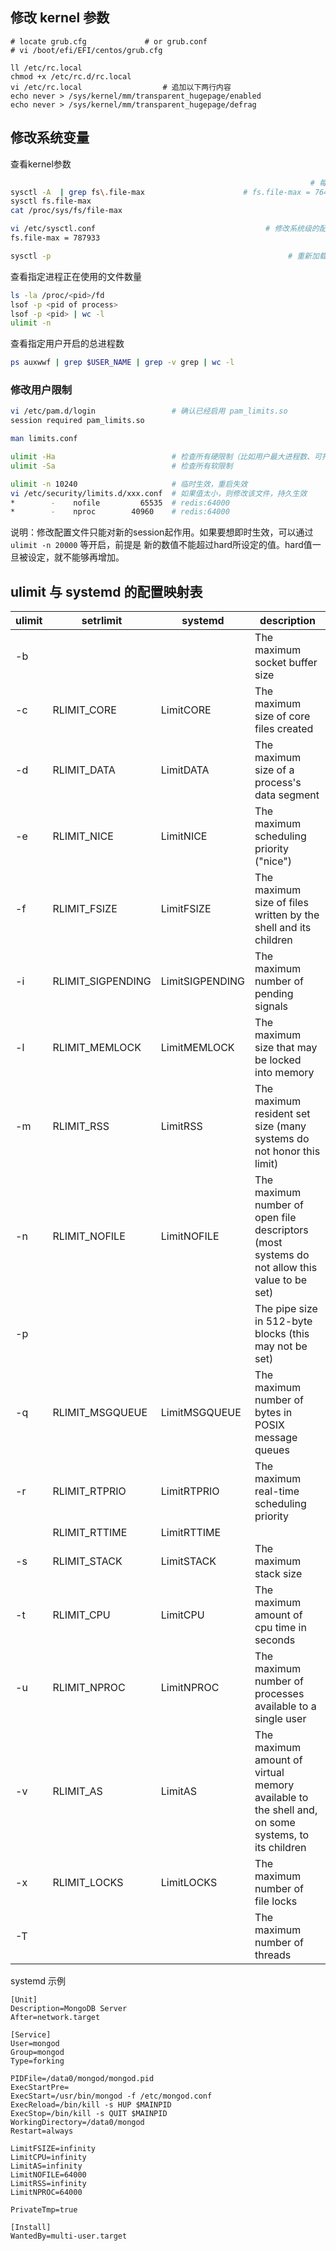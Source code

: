 
## 修改 kernel 参数

```
# locate grub.cfg             # or grub.conf
# vi /boot/efi/EFI/centos/grub.cfg

ll /etc/rc.local
chmod +x /etc/rc.d/rc.local
vi /etc/rc.local                  # 追加以下两行内容
echo never > /sys/kernel/mm/transparent_hugepage/enabled
echo never > /sys/kernel/mm/transparent_hugepage/defrag
```


## 修改系统变量

 查看kernel参数

```sh
                                                                   # 每个进程可以打开的最大文件数
sysctl -A  | grep fs\.file-max                      # fs.file-max = 764817
sysctl fs.file-max
cat /proc/sys/fs/file-max

vi /etc/sysctl.conf                                      # 修改系统级的配置，持久生效
fs.file-max = 787933

sysctl -p                                                     # 重新加载配置文件，使其即时生效
```

查看指定进程正在使用的文件数量

```sh
ls -la /proc/<pid>/fd
lsof -p <pid of process>
lsof -p <pid> | wc -l
ulimit -n
```

查看指定用户开启的总进程数

```sh
ps auxwwf | grep $USER_NAME | grep -v grep | wc -l
```

### 修改用户限制

```sh
vi /etc/pam.d/login                 # 确认已经启用 pam_limits.so
session required pam_limits.so

man limits.conf

ulimit -Ha                          # 检查所有硬限制（比如用户最大进程数、可打开的最大文件数）
ulimit -Sa                          # 检查所有软限制

ulimit -n 10240                     # 临时生效，重启失效
vi /etc/security/limits.d/xxx.conf  # 如果值太小，则修改该文件，持久生效
*        -    nofile         65535  # redis:64000
*        -    nproc        40960    # redis:64000
```

说明：修改配置文件只能对新的session起作用。如果要想即时生效，可以通过 `ulimit -n 20000` 等开启，前提是 新的数值不能超过hard所设定的值。hard值一旦被设定，就不能够再增加。
 
## ulimit 与 systemd 的配置映射表


|ulimit |setrlimit          |systemd            |description
|-------|-------------------|-------------------|-----------
|-b     |                   |                   |The maximum socket buffer size
|-c     |RLIMIT_CORE        |LimitCORE          |The maximum size of core files created
|-d     |RLIMIT_DATA        |LimitDATA          |The maximum size of a process's data segment
|-e     |RLIMIT_NICE        |LimitNICE          |The maximum scheduling priority ("nice")
|-f     |RLIMIT_FSIZE       |LimitFSIZE         |The maximum size of files written by the shell and its children
|-i     |RLIMIT_SIGPENDING  |LimitSIGPENDING    |The maximum number of pending signals
|-l     |RLIMIT_MEMLOCK     |LimitMEMLOCK       |The maximum size that may be locked into memory
|-m     |RLIMIT_RSS         |LimitRSS           |The maximum resident set size (many systems do not honor this limit)
|-n     |RLIMIT_NOFILE      |LimitNOFILE        |The maximum number of open file descriptors (most systems do not allow this value to be set)
|-p     |                   |                   |The pipe size in 512-byte blocks (this may not be set)
|-q     |RLIMIT_MSGQUEUE    |LimitMSGQUEUE      |The maximum number of bytes in POSIX message queues
|-r     |RLIMIT_RTPRIO      |LimitRTPRIO        |The maximum real-time scheduling priority
|       |RLIMIT_RTTIME      |LimitRTTIME       
|-s     |RLIMIT_STACK       |LimitSTACK         |The maximum stack size
|-t     |RLIMIT_CPU         |LimitCPU           |The maximum amount of cpu time in seconds
|-u     |RLIMIT_NPROC       |LimitNPROC         |The maximum number of processes available to a single user
|-v     |RLIMIT_AS          |LimitAS            |The maximum  amount of virtual memory available to the shell and, on some systems, to its children
|-x     |RLIMIT_LOCKS       |LimitLOCKS         |The maximum number of file locks
|-T     |                   |                   |The maximum number of threads


systemd 示例

```
[Unit]
Description=MongoDB Server
After=network.target

[Service]
User=mongod
Group=mongod
Type=forking

PIDFile=/data0/mongod/mongod.pid
ExecStartPre=
ExecStart=/usr/bin/mongod -f /etc/mongod.conf
ExecReload=/bin/kill -s HUP $MAINPID
ExecStop=/bin/kill -s QUIT $MAINPID
WorkingDirectory=/data0/mongod
Restart=always

LimitFSIZE=infinity
LimitCPU=infinity
LimitAS=infinity
LimitNOFILE=64000
LimitRSS=infinity
LimitNPROC=64000

PrivateTmp=true

[Install]
WantedBy=multi-user.target
```




